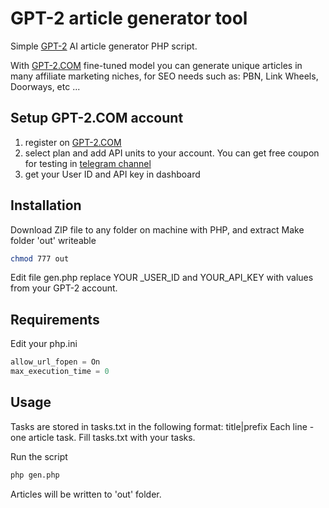 # GPT-2 article generator tool
Simple [GPT-2](https://gpt-2.com) AI article generator PHP script.

With [GPT-2.COM](https://gpt-2.com) fine-tuned model you can generate unique articles in many affiliate marketing niches, for SEO needs such as: PBN, Link Wheels, Doorways, etc ... 

## Setup GPT-2.COM account
1. register on [GPT-2.COM](https://gpt-2.com)
2. select plan and add API units to your account. You can get free coupon for testing in [telegram channel](https://t.me/gpt_2)
3. get your User ID and API key in dashboard


## Installation
Download ZIP file to any folder on machine with PHP, and extract
Make folder 'out' writeable
```bash
chmod 777 out
 ```
Edit file gen.php
replace YOUR _USER_ID and YOUR_API_KEY with values from your GPT-2 account.

## Requirements
Edit your php.ini
```php 
allow_url_fopen = On
max_execution_time = 0
```
## Usage 

Tasks are stored in tasks.txt in the following format:  title|prefix
Each line - one article task. Fill tasks.txt with your tasks.

Run the script
```bash
php gen.php
 ```
 
Articles will be written to 'out' folder.
